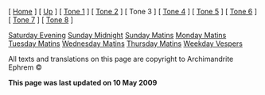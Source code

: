 \[ [Home](index.md) \] \[ [Up](oktoich.md) \] \[ [Tone 1](tone_1.md) \] \[ [Tone 2](tone_2.md) \] \[ Tone 3 \] \[ [Tone 4](tone_4.md) \] \[ [Tone 5](tone_5.md) \] \[ [Tone 6](tone_6.md) \] \[ [Tone 7](tone_7.md) \] \[ [Tone 8](tone_8.md) \]

[Saturday Evening](sat3ec.md) [Sunday Midnight](sun3nc.md) [Sunday Matins](sun3mc.md) [Monday Matins](monday_matins2.md) [Tuesday Matins](tuesday_matins2.md) [Wednesday Matins](wednesday_matins1.md) [Thursday Matins](thursday_matins3.md) [Weekday Vespers](weekday_vespers2.md)

All texts and translations on this page are copyright to Archimandrite Ephrem ©

**This page was last updated on 10 May 2009**
